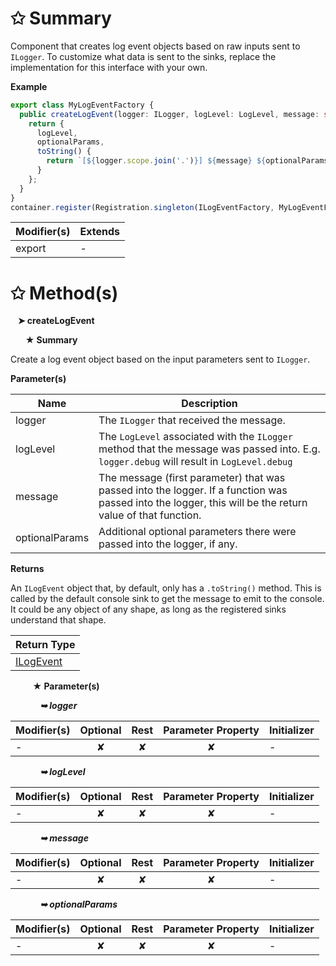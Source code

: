 # &#10025; Summary

Component that creates log event objects based on raw inputs sent to `ILogger`.
To customize what data is sent to the sinks, replace the implementation for this interface with your own.

**Example**

```ts
export class MyLogEventFactory {
  public createLogEvent(logger: ILogger, logLevel: LogLevel, message: string, optionalParams: unknown[]): ILogEvent {
    return {
      logLevel,
      optionalParams,
      toString() {
        return `[${logger.scope.join('.')}] ${message} ${optionalParams.join(', ')}`;
      }
    };
  }
}
container.register(Registration.singleton(ILogEventFactory, MyLogEventFactory));
```

| Modifier(s)                            | Extends                                    |
|----------------------------------------|--------------------------------------------|
| export | - |

# &#10025; Method(s)

&nbsp;&nbsp; **&#10148; createLogEvent**

&nbsp;&nbsp;&nbsp;&nbsp;&nbsp; **&#9733; Summary**

Create a log event object based on the input parameters sent to `ILogger`.

**Parameter(s)**

| Name           | Description                                                                                                                                               |
| -------------- | --------------------------------------------------------------------------------------------------------------------------------------------------------- |
| logger         |  The `ILogger` that received the message.                                                                                                                 |
| logLevel       |  The `LogLevel` associated with the `ILogger` method that the message was passed into. E.g. `logger.debug` will result in `LogLevel.debug`                |
| message        |  The message (first parameter) that was passed into the logger. If a function was passed into the logger, this will be the return value of that function. |
| optionalParams |  Additional optional parameters there were passed into the logger, if any.                                                                                |

**Returns**

An `ILogEvent` object that, by default, only has a `.toString()` method.
This is called by the default console sink to get the message to emit to the console.
It could be any object of any shape, as long as the registered sinks understand that shape.

| Return Type                       |
|-----------------------------------|
| [ILogEvent](/kernel/interface/logger/ilogevent.md) |

&nbsp;&nbsp;&nbsp;&nbsp;&nbsp;&nbsp;&nbsp;&nbsp; **&#9733; Parameter(s)**

&nbsp;&nbsp;&nbsp;&nbsp;&nbsp;&nbsp;&nbsp;&nbsp;&nbsp;&nbsp;&nbsp; _**&#10149; logger**_

| Modifier(s)                              | Optional                           | Rest                          | Parameter Property                          | Initializer                       |
|------------------------------------------|:----------------------------------:|:-----------------------------:|:-------------------------------------------:|-----------------------------------|
| - | ✘  | ✘ | ✘ | - |

&nbsp;&nbsp;&nbsp;&nbsp;&nbsp;&nbsp;&nbsp;&nbsp;&nbsp;&nbsp;&nbsp; _**&#10149; logLevel**_

| Modifier(s)                              | Optional                           | Rest                          | Parameter Property                          | Initializer                       |
|------------------------------------------|:----------------------------------:|:-----------------------------:|:-------------------------------------------:|-----------------------------------|
| - | ✘  | ✘ | ✘ | - |

&nbsp;&nbsp;&nbsp;&nbsp;&nbsp;&nbsp;&nbsp;&nbsp;&nbsp;&nbsp;&nbsp; _**&#10149; message**_

| Modifier(s)                              | Optional                           | Rest                          | Parameter Property                          | Initializer                       |
|------------------------------------------|:----------------------------------:|:-----------------------------:|:-------------------------------------------:|-----------------------------------|
| - | ✘  | ✘ | ✘ | - |

&nbsp;&nbsp;&nbsp;&nbsp;&nbsp;&nbsp;&nbsp;&nbsp;&nbsp;&nbsp;&nbsp; _**&#10149; optionalParams**_

| Modifier(s)                              | Optional                           | Rest                          | Parameter Property                          | Initializer                       |
|------------------------------------------|:----------------------------------:|:-----------------------------:|:-------------------------------------------:|-----------------------------------|
| - | ✘  | ✘ | ✘ | - |